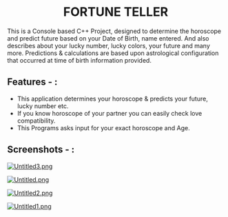 <h1 id="custom-id" align="center">FORTUNE TELLER</h1>

This is a Console based C++ Project, designed to determine the horoscope and predict future based on your Date of Birth, name entered. And also describes about your lucky number, lucky colors, your future and many more. Predictions & calculations are based upon astrological configuration that occurred at time of birth information provided.  

## Features - :

- This application determines your horoscope & predicts your future, lucky number etc.
- If you know horoscope of your partner you can easily check love compatibility.
- This Programs asks input for your exact horoscope and Age.

## Screenshots - :

[![Untitled3.png](https://i.postimg.cc/tT5hwnRy/Untitled3.png)](https://postimg.cc/6282G3G1)

[![Untitled.png](https://i.postimg.cc/j5rwsx35/Untitled.png)](https://postimg.cc/1gJ5BQQh)

[![Untitled2.png](https://i.postimg.cc/vH6svrHJ/Untitled2.png)](https://postimg.cc/gndQz6hs)

[![Untitled1.png](https://i.postimg.cc/mrW29dYp/Untitled1.png)](https://postimg.cc/pmkHbJ1K)




